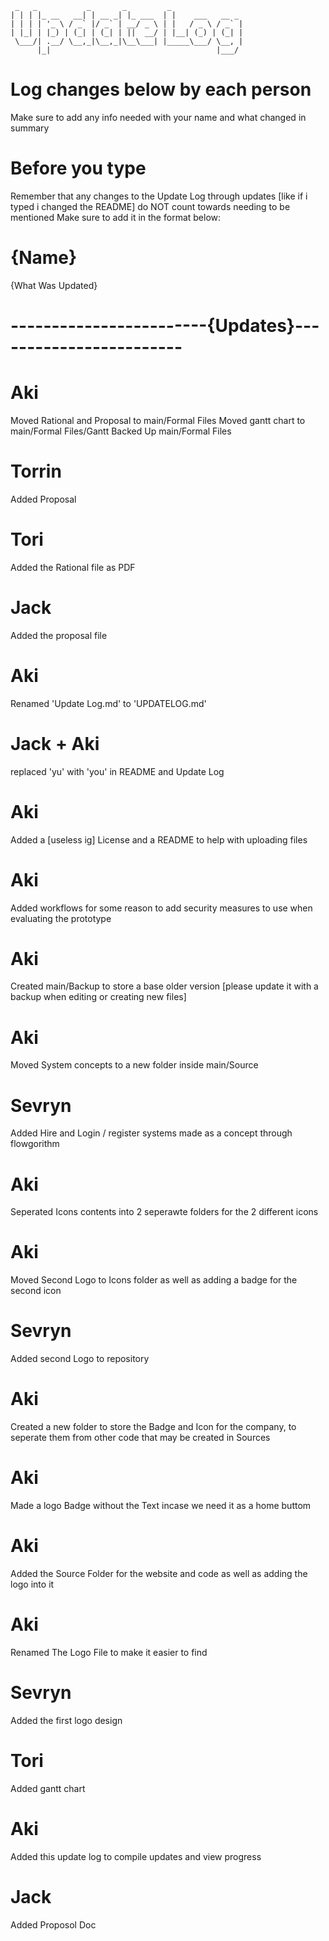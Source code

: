      _   _           _       _         _                
    | | | |_ __   __| | __ _| |_ ___  | |    ___   __ _ 
    | | | | '_ \ / _` |/ _` | __/ _ \ | |   / _ \ / _` |
    | |_| | |_) | (_| | (_| | ||  __/ | |__| (_) | (_| |
     \___/| .__/ \__,_|\__,_|\__\___| |_____\___/ \__, |
          |_|                                     |___/ 
# Log changes below by each person
Make sure to add any info needed with your name and what changed in summary 
# Before you type
Remember that any changes to the Update Log through updates [like if i typed i changed the README] do NOT count towards needing to be mentioned
Make sure to add it in the format below:

# {Name}
{What Was Updated}

# ------------------------{Updates}------------------------
# Aki
Moved Rational and Proposal to main/Formal Files
Moved gantt chart to main/Formal Files/Gantt
Backed Up main/Formal Files
# Torrin
Added Proposal
# Tori
Added the Rational file as PDF
# Jack
Added the proposal file
# Aki
Renamed 'Update Log.md' to 'UPDATELOG.md'
# Jack + Aki
replaced 'yu' with 'you' in README and Update Log
# Aki
Added a [useless ig] License and a README to help with uploading files
# Aki
Added workflows for some reason to add security measures to use when evaluating the prototype
# Aki
Created main/Backup to store a base older version [please update it with a backup when editing or creating new files]
# Aki
Moved System concepts to a new folder inside main/Source
# Sevryn
Added Hire and Login / register systems made as a concept through flowgorithm
# Aki
Seperated Icons contents into 2 seperawte folders for the 2 different icons
# Aki
Moved Second Logo to Icons folder as well as adding a badge for the second icon
# Sevryn
Added second Logo to repository
# Aki
Created a new folder to store the Badge and Icon for the company, to seperate them from other code that may be created in Sources
# Aki
Made a logo Badge without the Text incase we need it as a home buttom
# Aki
Added the Source Folder for the website and code as well as adding the logo into it
# Aki
Renamed The Logo File to make it easier to find
# Sevryn
Added the first logo design
# Tori
Added gantt chart
# Aki
Added this update log to compile updates and view progress
# Jack
Added Proposol Doc
